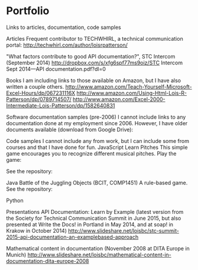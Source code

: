 # Portfolio
Links to articles, documentation, code samples

Articles
Frequent contributor to TECHWHIRL, a technical communication portal:
http://techwhirl.com/author/loisrpatterson/

"What factors contribute to good API documentation?", STC Intercom (September 2014)
http://dropbox.com/s/xfg6spf77ms9oiz/STC Intercom Sept 2014—API documentation.pdf?dl=0

Books
I am including links to those available on Amazon, but I have also written a couple others.
http://www.amazon.com/Teach-Yourself-Microsoft-Excel-Hours/dp/067231116X
http://www.amazon.com/Using-Html-Lois-R-Patterson/dp/0789714507/
http://www.amazon.com/Excel-2000-Intermediate-Lois-Patterson/dp/1582640831


Software documentation samples (pre-2006)
I cannot include links to any documentation done at my employment since 2006.
However, I have older documents available (download from Google Drive):

Code samples
I cannot include any from work, but I can include some from courses and that I have done for fun.
JavaScript
Learn Pitches
This simple game encourages you to recognize different musical pitches. 
Play the game:

See the repository: 

Java
Battle of the Juggling Objects (BCIT, COMP1451)
A rule-based game.
See the repository:

Python



Presentations
API Documentation: Learn by Example (latest version from the Society for Technical Communication Summit in June 2015, but also presented at Write the Docs! in Portland in May 2014, and at soap! in Krakow in October 2014)
http://www.slideshare.net/loisbc/stc-summit-2015-api-documentation-an-examplebased-approach

Mathematical content in documentation (November 2008 at DITA Europe in Munich)
http://www.slideshare.net/loisbc/mathematical-content-in-documentation-dita-europe-2008

